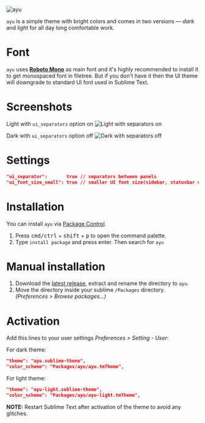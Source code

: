 ![ayu](http://i.imgur.com/0CLI3DH.png)

`ayu` is a simple theme with bright colors and comes in two versions — *dark* and *light* for all day long comfortable work.

# Font

`ayu` uses [__Roboto Mono__](https://www.google.com/fonts/specimen/Roboto+Mono) as main font and it's highly recommended to install it to get monospaced font in filetree. But if you don't have it then the UI theme will downgrade to standard UI font used in Sublime Text.

# Screenshots

Light with `ui_separators` option on
![Light with separators on](http://i.imgur.com/vidbstL.png)

Dark with `ui_separators` option off
![Dark with separators off](http://i.imgur.com/r1mqHyx.png)


# Settings

```json
"ui_separator":       true // separators between panels
"ui_font_size_small": true // smaller UI font size(sidebar, statusbar etc)
```

# Installation

You can install `ayu` via [Package Control](https://packagecontrol.io/).

1. Press <kbd>cmd/ctrl</kbd> + <kbd>shift</kbd> + <kbd>p</kbd> to open the command palette.
2. Type `install package` and press enter. Then search for `ayu`

# Manual installation

1. Download the [latest release](https://github.com/dempfi/ayu/releases/latest), extract and rename the directory to `ayu`.
2. Move the directory inside your sublime `/Packages` directory. *(Preferences > Browse packages...)*

# Activation
Add this lines to your user settings *Preferences > Setting - User*:

For dark theme:
```json
"theme": "ayu.sublime-theme",
"color_scheme": "Packages/ayu/ayu.tmTheme",
```

For light theme:
```json
"theme": "ayu-light.sublime-theme",
"color_scheme": "Packages/ayu/ayu-light.tmTheme",
```

**NOTE:** Restart Sublime Text after activation of the theme to avoid any glitches.
